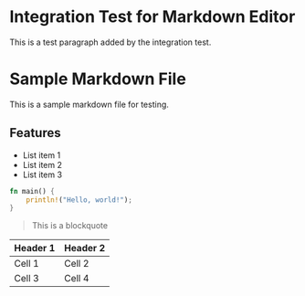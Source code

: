 # Integration Test for Markdown Editor

This is a test paragraph added by the integration test.

# Sample Markdown File

This is a sample markdown file for testing.

## Features

* List item 1
* List item 2
* List item 3


```rust
fn main() {
    println!("Hello, world!");
}
```

> This is a blockquote
>

Header 1 | Header 2
|--------|--------|
| Cell 1 | Cell 2 |
| Cell 3 | Cell 4 |